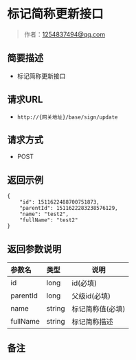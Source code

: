 #  标记简称更新接口

> 作者：1254837494@qq.com

## 简要描述

- 标记简称更新接口

## 请求URL
- `http://{网关地址}/base/sign/update`
  
## 请求方式
- POST

## 返回示例 

``` 
{
    "id": 1511622488700751873,
    "parentId": 1511622283238576129,
    "name": "test2",
    "fullName": "test2"
}
```

## 返回参数说明 

|参数名|类型|说明|
|:-----  |:-----|-----                           |
|id |long   |id(必填) |
|parentId |long   |父级id(必填) |
|name | string  |标记简称值(必填)  |
|fullName |  string |标记简称描述  |

## 备注